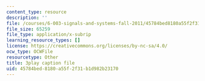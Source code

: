 ```yaml
---
content_type: resource
description: ''
file: /courses/6-003-signals-and-systems-fall-2011/45784bed8180a55f2f31b1d982b23170_1El4znkRH0g.srt
file_size: 65259
file_type: application/x-subrip
learning_resource_types: []
license: https://creativecommons.org/licenses/by-nc-sa/4.0/
ocw_type: OCWFile
resourcetype: Other
title: 3play caption file
uid: 45784bed-8180-a55f-2f31-b1d982b23170
---
```

